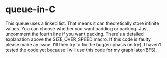 # queue-in-C
This queue uses a linked list. That means it can theoretically store infinite values. You can choose whether you want padding or packing.
Just uncomment the fourth line if you want packing. There's a detailed explanation above the SIZE_OVER_SPEED macro. If this code is faulty, please
make an issue. I'll then try to fix the bug(emphasis on try). I haven't tested the code yet because I will use this code for my graph later(BFS). 
